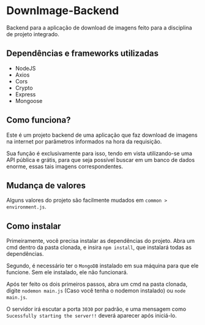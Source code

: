 # DownImage-Backend
Backend para a aplicação de download de imagens feito para a disciplina de projeto integrado.

## Dependências e frameworks utilizadas ##

* NodeJS
* Axios
* Cors
* Crypto
* Express
* Mongoose

## Como funciona? ##

Este é um projeto backend de uma aplicação que faz download de imagens na internet por parâmetros informados na hora da requisição.

Sua função é exclusivamente para isso, tendo em vista utilizando-se uma API pública e grátis, para que seja possível buscar em um banco de dados enorme, essas tais imagens correspondentes. 

## Mudança de valores ##

Alguns valores do projeto são facilmente mudados em `common > environment.js`. 

## Como instalar ##

Primeiramente, você precisa instalar as dependências do projeto. Abra um cmd dentro da pasta clonada, e insira `npm install`, que instalará todas as dependências.

Segundo, é necessário ter o `MongoDB` instalado em sua máquina para que ele funcione. Sem ele instalado, ele não funcionará.

Após ter feito os dois primeiros passos, abra um cmd na pasta clonada, digite `nodemon main.js` (Caso você tenha o nodemon instalado) ou `node main.js`.

O servidor irá escutar a porta `3030` por padrão, e uma mensagem como `Sucessfully starting the server!!` deverá aparecer após iniciá-lo.